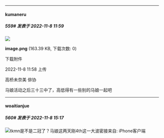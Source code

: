 

*****

####  kumaneru  
##### 559#       发表于 2022-11-8 11:59

<img src="https://img.saraba1st.com/forum/202211/08/115825it1vmuvv1i8ztq1u.png" referrerpolicy="no-referrer">

<strong>image.png</strong> (163.39 KB, 下载次数: 0)

下载附件

2022-11-8 11:58 上传

高桥未奈美 俳协

马娘活动之后三十三中了，高低得有一些别的马娘一起吧



*****

####  woaitianjue  
##### 560#       发表于 2022-11-8 15:17

<img src="https://static.saraba1st.com/image/smiley/face2017/068.png" referrerpolicy="no-referrer">tkmn是不是二冠了？马娘这两天刚4th这一大波密接来自: iPhone客户端

